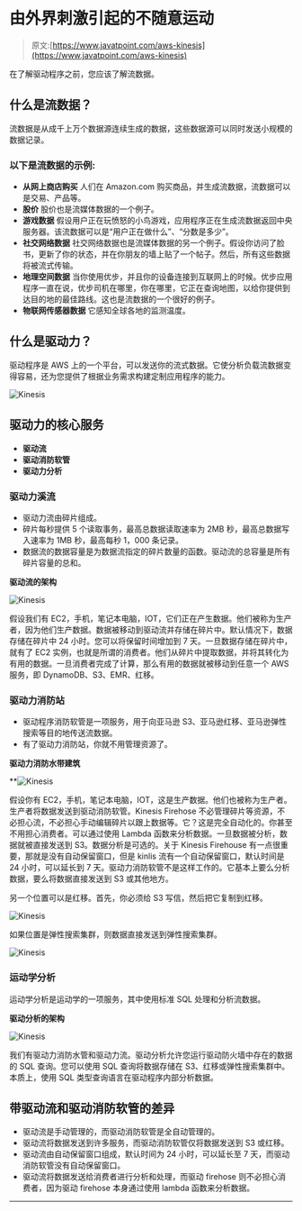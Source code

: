 # 由外界刺激引起的不随意运动

> 原文:[https://www.javatpoint.com/aws-kinesis](https://www.javatpoint.com/aws-kinesis)

在了解驱动程序之前，您应该了解流数据。

## 什么是流数据？

流数据是从成千上万个数据源连续生成的数据，这些数据源可以同时发送小规模的数据记录。

### 以下是流数据的示例:

*   **从网上商店购买**
    人们在 Amazon.com 购买商品，并生成流数据，流数据可以是交易、产品等。
*   **股价**
    股价也是流媒体数据的一个例子。
*   **游戏数据**
    假设用户正在玩愤怒的小鸟游戏，应用程序正在生成流数据返回中央服务器。该流数据可以是“用户正在做什么”、“分数是多少”。
*   **社交网络数据**
    社交网络数据也是流媒体数据的另一个例子。假设你访问了脸书，更新了你的状态，并在你朋友的墙上贴了一个帖子。然后，所有这些数据将被流式传输。
*   **地理空间数据**
    当你使用优步，并且你的设备连接到互联网上的时候。优步应用程序一直在说，优步司机在哪里，你在哪里，它正在查询地图，以给你提供到达目的地的最佳路线。这也是流数据的一个很好的例子。
*   **物联网传感器数据**
    它感知全球各地的监测温度。

## 什么是驱动力？

驱动程序是 AWS 上的一个平台，可以发送你的流式数据。它使分析负载流数据变得容易，还为您提供了根据业务需求构建定制应用程序的能力。

![Kinesis](../Images/e692c43cf079e8f8059a90053cc2412f.png)

## 驱动力的核心服务

*   **驱动流**
*   **驱动消防软管**
*   **驱动力分析**

### 驱动力溪流

*   驱动力流由碎片组成。
*   碎片每秒提供 5 个读取事务，最高总数据读取速率为 2MB 秒，最高总数据写入速率为 1MB 秒，最高每秒 1，000 条记录。
*   数据流的数据容量是为数据流指定的碎片数量的函数。驱动流的总容量是所有碎片容量的总和。

**驱动流的架构**

![Kinesis](../Images/e9a87496b596778163ee861abaf5c0a8.png)

假设我们有 EC2，手机，笔记本电脑，IOT，它们正在产生数据。他们被称为生产者，因为他们生产数据。数据被移动到驱动流并存储在碎片中。默认情况下，数据存储在碎片中 24 小时。您可以将保留时间增加到 7 天。一旦数据存储在碎片中，就有了 EC2 实例，也就是所谓的消费者。他们从碎片中提取数据，并将其转化为有用的数据。一旦消费者完成了计算，那么有用的数据就被移动到任意一个 AWS 服务，即 DynamoDB、S3、EMR、红移。

### 驱动力消防站

*   驱动程序消防软管是一项服务，用于向亚马逊 S3、亚马逊红移、亚马逊弹性搜索等目的地传送流数据。
*   有了驱动力消防站，你就不用管理资源了。

**驱动力消防水带建筑**

**![Kinesis](../Images/4726aa67e70cf825f46f59906b139ab5.png)

假设你有 EC2，手机，笔记本电脑，IOT，这是生产数据。他们也被称为生产者。生产者将数据发送到驱动消防软管。Kinesis Firehose 不必管理碎片等资源，不必担心流，不必担心手动编辑碎片以跟上数据等。它？这是完全自动化的。你甚至不用担心消费者。可以通过使用 Lambda 函数来分析数据。一旦数据被分析，数据就被直接发送到 S3。数据分析是可选的。关于 Kinesis Firehouse 有一点很重要，那就是没有自动保留窗口，但是 kinlis 流有一个自动保留窗口，默认时间是 24 小时，可以延长到 7 天。驱动力消防软管不是这样工作的。它基本上要么分析数据，要么将数据直接发送到 S3 或其他地方。

另一个位置可以是红移。首先，你必须给 S3 写信，然后把它复制到红移。

![Kinesis](../Images/4ac9175069eb03f1ab43eed6fac060f8.png)

如果位置是弹性搜索集群，则数据直接发送到弹性搜索集群。

![Kinesis](../Images/3f9c6278781bdf9b2861fca61d14521a.png)

### 运动学分析

运动学分析是运动学的一项服务，其中使用标准 SQL 处理和分析流数据。

**驱动分析的架构**

![Kinesis](../Images/f4508f7990363c50d23cb85b5571af4b.png)

我们有驱动力消防水管和驱动力流。驱动分析允许您运行驱动防火墙中存在的数据的 SQL 查询。您可以使用 SQL 查询将数据存储在 S3、红移或弹性搜索集群中。本质上，使用 SQL 类型查询语言在驱动程序内部分析数据。

## 带驱动流和驱动消防软管的差异

*   驱动流是手动管理的，而驱动消防软管是全自动管理的。
*   驱动流将数据发送到许多服务，而驱动消防软管仅将数据发送到 S3 或红移。
*   驱动流由自动保留窗口组成，默认时间为 24 小时，可以延长至 7 天，而驱动消防软管没有自动保留窗口。
*   驱动流将数据发送给消费者进行分析和处理，而驱动 firehose 则不必担心消费者，因为驱动 firehose 本身通过使用 lambda 函数来分析数据。

* * ***
